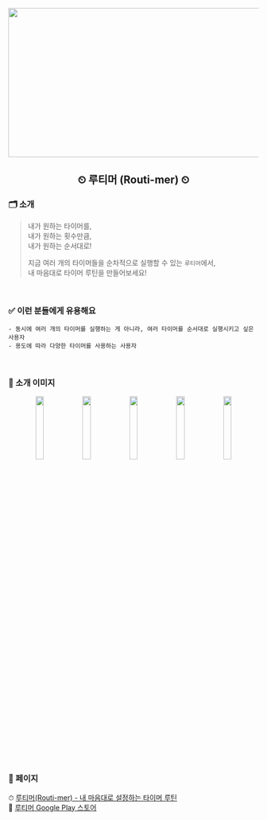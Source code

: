<p align="center">
  <img src="https://github.com/choHarmony/routi-mer/assets/74913340/dccdfd2f-d86d-4c36-82d6-e0389f8f80b7"
  width="600" height="300">
</p>   

<div align="center"> 
  
## ⏲ 루티머 (Routi-mer) ⏲</br>  
  
</div>    

### 🗂 소개    
> 내가 원하는 타이머를,  
> 내가 원하는 횟수만큼,  
> 내가 원하는 순서대로!
>   
> 지금 여러 개의 타이머들을 순차적으로 실행할 수 있는 `루티머`에서,  
> 내 마음대로 타이머 루틴을 만들어보세요!
</br>

### ✅ 이런 분들에게 유용해요  
```
- 동시에 여러 개의 타이머를 실행하는 게 아니라, 여러 타이머를 순서대로 실행시키고 싶은 사용자  
- 용도에 따라 다양한 타이머를 사용하는 사용자
```
  </br>

### 🎨 소개 이미지
<p align="center" width="100%">
  <img src="https://github.com/choHarmony/routi-mer/assets/74913340/fd09bdf0-42e0-41e1-aee4-338ecc41ea27" width="18%">
  <img src="https://github.com/choHarmony/routi-mer/assets/74913340/d03c18db-0e5a-4965-9f0f-3fdc8815f4a4" width="18%">
  <img src="https://github.com/choHarmony/routi-mer/assets/74913340/6061d025-c743-4285-85c5-6590c015d561" width="18%">
  <img src="https://github.com/choHarmony/routi-mer/assets/74913340/fc08dd4b-9551-46d6-b5bf-8e7900c45599" width="18%">
  <img src="https://github.com/choHarmony/routi-mer/assets/74913340/d49851a1-b37e-4f4e-bd69-dbf7a8059fc4" width="18%">
</p>
</br>

### 🔗 페이지
⏱ [루티머(Routi-mer) - 내 마음대로 설정하는 타이머 루틴](https://daisy-taste-d2e.notion.site/Routi-mer-25a594a6571f4f9b91b282a85a7abdf6?pvs=4)  
🛒 [루티머 Google Play 스토어](https://play.google.com/store/apps/details?id=my_app.routi_mer)
